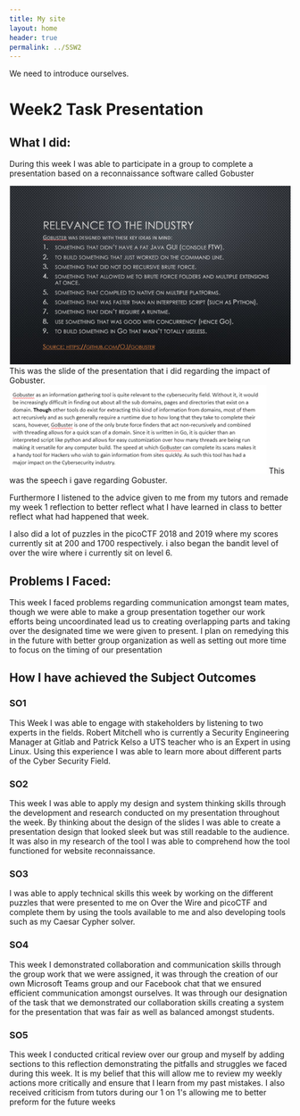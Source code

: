 ```yaml
---
title: My site
layout: home
header: true
permalink: ../SSW2
---
```


We need to introduce ourselves.

# Week2 Task Presentation


## What I did:
During this week I was able to participate in a group to complete a presentation based on a reconnaissance software called Gobuster 

![Gobuster Presentation](/assets/Gobuster2.png)
This was the slide of the presentation that i did regarding the impact of Gobuster.
![Gobuster Speech](/assets/Gobuster.png)
This was the speech i gave regarding Gobuster.

Furthermore I listened to the advice given to me from my tutors and remade my week 1 reflection to better reflect what I have learned in class to better reflect what had happened that week.

I also did a lot of puzzles in the picoCTF 2018 and 2019 where my scores currently sit at 200 and 1700 respectively. i also began the bandit level of over the wire where i currently sit on level 6.

## Problems I Faced:
This week I faced problems regarding communication amongst team mates, though we were able to make a group presentation together our work efforts being uncoordinated lead us to creating overlapping parts and taking over the designated time we were given to present. I plan on remedying this in the future with better group organization as well as setting out more time to focus on the timing of our presentation

## How I have achieved the Subject Outcomes

### SO1
This Week I was able to engage with stakeholders by listening to two experts in the fields. Robert Mitchell who is currently a Security Engineering Manager at Gitlab and Patrick Kelso a UTS teacher who is an Expert in using Linux. Using this experience I was able to learn more about different parts of the Cyber Security Field.
### SO2
This week I was able to apply my design and system thinking skills through the development and research conducted on my presentation throughout the week. By thinking about the design of the slides I was able to create a presentation design that looked sleek but was still readable to the audience. It was also in my research of the tool I was able to comprehend how the tool functioned for website reconnaissance.
### SO3
I was able to apply technical skills this week by working on the different puzzles that were presented to me on Over the Wire and picoCTF and complete them by using the tools available to me and also developing tools such as my Caesar Cypher solver.
### SO4
This week I demonstrated collaboration and communication skills through the group work that we were assigned, it was through the creation of our own Microsoft Teams group and our Facebook chat that we ensured efficient communication amongst ourselves. It was through our designation of the task that we demonstrated our collaboration skills creating a system for the presentation that was fair as well as balanced amongst students.
### SO5
This week I conducted critical review over our group and myself by adding sections to this reflection demonstrating the pitfalls and struggles we faced during this week. It is my belief that this will allow me to review my weekly actions more critically and ensure that I learn from my past mistakes. I also received criticism from tutors during our 1 on 1's allowing me to better preform for the future weeks


